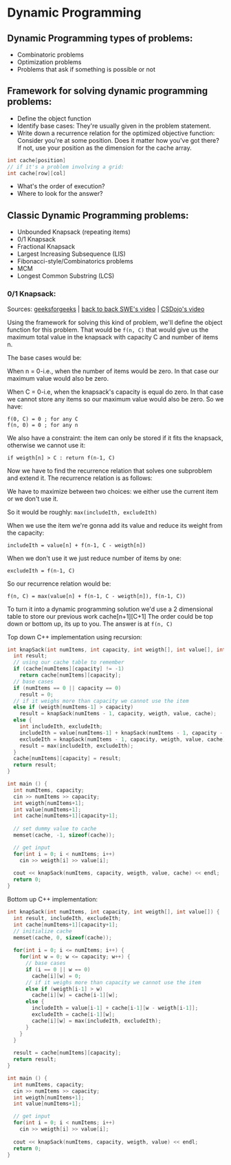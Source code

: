 # Dynamic Programming
## Dynamic Programming types of problems:
- Combinatoric problems
- Optimization problems
- Problems that ask if something is possible or not
## Framework for solving dynamic programming problems:
- Define the object function
- Identify base cases:
They're usually given in the problem statement.
- Write down a recurrence relation for the optimized objective function:
Consider you're at some position. Does it matter how you've got there? If not, use your position as the dimension for the cache array.
```C++
int cache[position]
// if it's a problem involving a grid:
int cache[row][col]
```
- What's the order of execution?
- Where to look for the answer?
## Classic Dynamic Programming problems:
- Unbounded Knapsack (repeating items)
- 0/1 Knapsack
- Fractional Knapsack
- Largest Increasing Subsequence (LIS)
- Fibonacci-style/Combinatorics problems
- MCM
- Longest Common Substring (LCS)
### 0/1 Knapsack:
Sources: [geeksforgeeks](https://www.geeksforgeeks.org/0-1-knapsack-problem-dp-10/) | [back to back SWE's video](https://youtu.be/xCbYmUPvc2Q) | [CSDojo's video](https://youtu.be/xOlhR_2QCXY)

Using the framework for solving this kind of problem, we'll define the object function for this problem. That would be ``f(n, C)`` that would give us the maximum total value in the knapsack with capacity C and number of items n.

The base cases would be:

When n = 0-i.e., when the number of items would be zero. In that case our maximum value would also be zero.

When C = 0-i.e, when the knapsack's capacity is equal do zero. In that case we cannot store any items so our maximum value would also be zero. So we have:
```
f(0, C) = 0 ; for any C
f(n, 0) = 0 ; for any n
```
We also have a constraint: the item can only be stored if it fits the knapsack, otherwise we cannot use it:
```
if weigth[n] > C : return f(n-1, C)
```
Now we have to find the recurrence relation that solves one subproblem and extend it. The recurrence relation is as follows:

We have to maximize between two choices: we either use the current item or we don't use it.

So it would be roughly: ``max(includeIth, excludeIth)``

When we use the item we're gonna add its value and reduce its weight from the capacity:
```
includeIth = value[n] + f(n-1, C - weigth[n])
```
When we don't use it we just reduce number of items by one:
```
excludeIth = f(n-1, C)
```
So our recurrence relation would be:
```
f(n, C) = max(value[n] + f(n-1, C - weigth[n]), f(n-1, C))
```
To turn it into a dynamic programming solution we'd use a 2 dimensional table to store our previous work cache[n+1][C+1]
The order could be top down or bottom up, its up to you. The answer is at ``f(n, C)``

Top down C++ implementation using recursion:
``` C++
int knapSack(int numItems, int capacity, int weigth[], int value[], int cache[][]) {
  int result;
  // using our cache table to remember
  if (cache[numItems][capacity] != -1)
    return cache[numItems][capacity];
  // base cases
  if (numItems == 0 || capacity == 0)
    result = 0;
  // if it weighs more than capacity we cannot use the item
  else if (weigth[numItems-1] > capacity)
    result = knapSack(numItems - 1, capacity, weigth, value, cache);
  else {
    int includeIth, excludeIth;
    includeIth = value[numItems-1] + knapSack(numItems - 1, capacity - weigth[numItems - 1], weigth, value, cache);
    excludeIth = knapSack(numItems - 1, capacity, weigth, value, cache);
    result = max(includeIth, excludeIth);
  }
  cache[numItems][capacity] = result;
  return result;
}

int main () {
  int numItems, capacity;
  cin >> numItems >> capacity;
  int weigth[numItems+1];
  int value[numItems+1];
  int cache[numItems+1][capacity+1];
  
  // set dummy value to cache
  memset(cache, -1, sizeof(cache));

  // get input
  for(int i = 0; i < numItems; i++)
    cin >> weigth[i] >> value[i];
    
  cout << knapSack(numItems, capacity, weigth, value, cache) << endl;
  return 0;
}
```

Bottom up C++ implementation:
``` C++
int knapSack(int numItems, int capacity, int weigth[], int value[]) {
  int result, includeIth, excludeIth;
  int cache[numItems+1][capacity+1];
  // initialize cache
  memset(cache, 0, sizeof(cache));
  
  for(int i = 0; i <= numItems; i++) {
    for(int w = 0; w <= capacity; w++) {
      // base cases
      if (i == 0 || w == 0)
        cache[i][w] = 0;
      // if it weighs more than capacity we cannot use the item
      else if (weigth[i-1] > w)
        cache[i][w] = cache[i-1][w];
      else {
        includeIth = value[i-1] + cache[i-1][w - weigth[i-1]];
        excludeIth = cache[i-1][w];
        cache[i][w] = max(includeIth, excludeIth);
      }
    }
  }
  
  result = cache[numItems][capacity];
  return result;
}

int main () {
  int numItems, capacity;
  cin >> numItems >> capacity;
  int weigth[numItems+1];
  int value[numItems+1];

  // get input
  for(int i = 0; i < numItems; i++)
    cin >> weigth[i] >> value[i];
    
  cout << knapSack(numItems, capacity, weigth, value) << endl;
  return 0;
}
```
